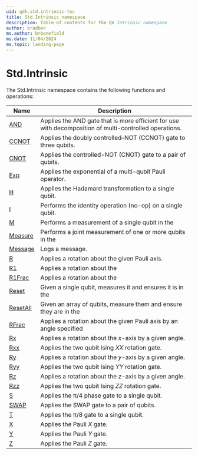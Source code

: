 ```yaml
---
uid: qdk.std.intrinsic-toc
title: Std.Intrinsic namespace
description: Table of contents for the Q# Intrinsic namespace
author: bradben
ms.author: brbenefield
ms.date: 11/04/2024
ms.topic: landing-page
---
```


# Std.Intrinsic

The Std.Intrinsic namespace contains the following functions and operations:


| Name | Description |
|------|-------------|
| [AND](xref:Qdk.Std.Intrinsic.AND) | Applies the AND gate that is more efficient for use with decomposition of multi-controlled operations. |
| [CCNOT](xref:Qdk.Std.Intrinsic.CCNOT) | Applies the doubly controlled–NOT (CCNOT) gate to three qubits. |
| [CNOT](xref:Qdk.Std.Intrinsic.CNOT) | Applies the controlled-NOT (CNOT) gate to a pair of qubits. |
| [Exp](xref:Qdk.Std.Intrinsic.Exp) | Applies the exponential of a multi-qubit Pauli operator. |
| [H](xref:Qdk.Std.Intrinsic.H) | Applies the Hadamard transformation to a single qubit. |
| [I](xref:Qdk.Std.Intrinsic.I) | Performs the identity operation (no-op) on a single qubit. |
| [M](xref:Qdk.Std.Intrinsic.M) | Performs a measurement of a single qubit in the |
| [Measure](xref:Qdk.Std.Intrinsic.Measure) | Performs a joint measurement of one or more qubits in the |
| [Message](xref:Qdk.Std.Intrinsic.Message) | Logs a message. |
| [R](xref:Qdk.Std.Intrinsic.R) | Applies a rotation about the given Pauli axis. |
| [R1](xref:Qdk.Std.Intrinsic.R1) | Applies a rotation about the |1⟩ state by a given angle. |
| [R1Frac](xref:Qdk.Std.Intrinsic.R1Frac) | Applies a rotation about the |1⟩ state by an angle specified |
| [Reset](xref:Qdk.Std.Intrinsic.Reset) | Given a single qubit, measures it and ensures it is in the |0⟩ state |
| [ResetAll](xref:Qdk.Std.Intrinsic.ResetAll) | Given an array of qubits, measure them and ensure they are in the |0⟩ state |
| [RFrac](xref:Qdk.Std.Intrinsic.RFrac) | Applies a rotation about the given Pauli axis by an angle specified |
| [Rx](xref:Qdk.Std.Intrinsic.Rx) | Applies a rotation about the _x_-axis by a given angle. |
| [Rxx](xref:Qdk.Std.Intrinsic.Rxx) | Applies the two qubit Ising _XX_ rotation gate. |
| [Ry](xref:Qdk.Std.Intrinsic.Ry) | Applies a rotation about the _y_-axis by a given angle. |
| [Ryy](xref:Qdk.Std.Intrinsic.Ryy) | Applies the two qubit Ising _YY_ rotation gate. |
| [Rz](xref:Qdk.Std.Intrinsic.Rz) | Applies a rotation about the _z_-axis by a given angle. |
| [Rzz](xref:Qdk.Std.Intrinsic.Rzz) | Applies the two qubit Ising _ZZ_ rotation gate. |
| [S](xref:Qdk.Std.Intrinsic.S) | Applies the π/4 phase gate to a single qubit. |
| [SWAP](xref:Qdk.Std.Intrinsic.SWAP) | Applies the SWAP gate to a pair of qubits. |
| [T](xref:Qdk.Std.Intrinsic.T) | Applies the π/8 gate to a single qubit. |
| [X](xref:Qdk.Std.Intrinsic.X) | Applies the Pauli _X_ gate. |
| [Y](xref:Qdk.Std.Intrinsic.Y) | Applies the Pauli _Y_ gate. |
| [Z](xref:Qdk.Std.Intrinsic.Z) | Applies the Pauli _Z_ gate. |
